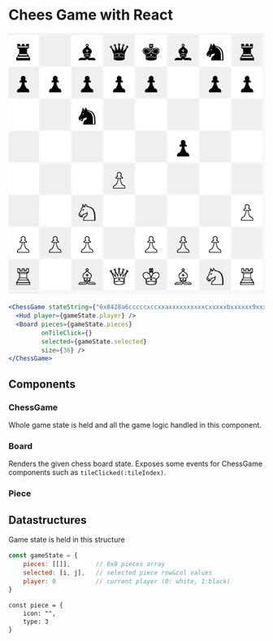 # Chees Game with React
![Chess game with React](ss.png)

```jsx
<ChessGame stateString={"6x8428a6cccccxccxxaxxxxxxxxxxcxxxxxbxxxxxx9xxxxbbbbxbbbx5x7317951"}>
  <Hud player={gameState.player} />
  <Board pieces={gameState.pieces}
         onTileClick={}
         selected={gameState.selected}
         size={36} />
</ChessGame>
```

## Components

### ChessGame

Whole game state is held and all the game logic handled in this component. 

### Board

Renders the given chess board state. Exposes some events for ChessGame components such as `tileClicked(:tileIndex)`.

### Piece

## Datastructures

Game state is held in this structure

```js
const gameState = {
	pieces: [[]],       // 8x8 pieces array
	selected: [i, j],   // selected piece row&col values
	player: 0           // current player (0: white, 1:black)
}
```

```
const piece = {
	icon: "",
	type: 3
}
```
